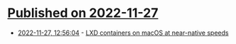 # [Published on 2022-11-27](index.md)

* [2022-11-27, 12:56:04](https://news.ycombinator.com/item?id=33762657) - [LXD containers on macOS at near-native speeds](https://beringresearch.github.io/macpine/lxd_macpine/)
